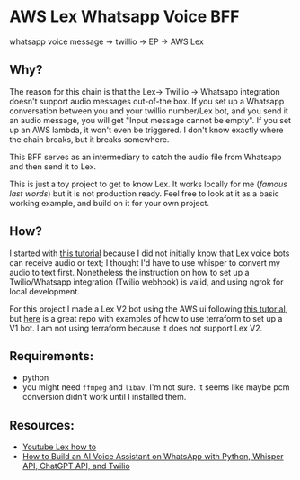 # AWS Lex Whatsapp Voice BFF
whatsapp voice message -> twillio -> EP -> AWS Lex  

## Why?
The reason for this chain is that the Lex-> Twillio -> Whatsapp integration doesn't support audio messages out-of-the box. If you set up a Whatsapp conversation between you and your twillio number/Lex bot, and you send it an audio message, you will get "Input message cannot be empty". If you set up an AWS lambda, it won't even be triggered. I don't know exactly where the chain breaks, but it breaks somewhere.

This BFF serves as an intermediary to catch the audio file from Whatsapp and then send it to Lex.

This is just a toy project to get to know Lex. It works locally for me (*famous last words*) but it is not production ready. Feel free to look at it as a basic working example, and build on it for your own project.

## How?
I started with [this tutorial](https://www.twilio.com/blog/build-ai-voice-assistant-whatsapp-python-whisper-chatgpt-twilio) because I did not initially know that Lex voice bots can receive audio or text; I thought I'd have to use whisper to convert my audio to text first. Nonetheless the instruction on how to set up a Twilio/Whatsapp integration (Twilio webhook) is valid, and using ngrok for local development.

For this project I made a Lex V2 bot using the AWS ui following [this tutorial](https://www.youtube.com/watch?v=RB8yw2nzA2Q&list=PLAMHV77MSKJ7s4jE7F_k_Od8qZlFGf1BY&index=1&ab_channel=PradipNichite), but [here](https://github.com/jzbruno/terraform-aws-lex-examples) is a great repo with examples of how to use terraform to set up a V1 bot. I am not using terraform because it does not support Lex V2.

## Requirements:
 - python 
 - you might need `ffmpeg` and `libav`, I'm not sure. It seems like maybe pcm conversion didn't work until I installed them.

## Resources:
 - [Youtube Lex how to](https://www.youtube.com/watch?v=RB8yw2nzA2Q&list=PLAMHV77MSKJ7s4jE7F_k_Od8qZlFGf1BY&index=1&ab_channel=PradipNichite)
 - [How to Build an AI Voice Assistant on WhatsApp with Python, Whisper API, ChatGPT API, and Twilio](https://www.twilio.com/blog/build-ai-voice-assistant-whatsapp-python-whisper-chatgpt-twilio)

